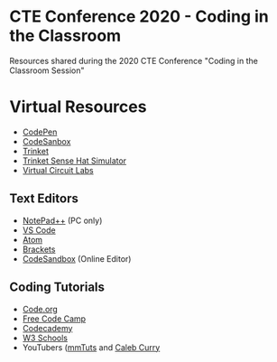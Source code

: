 # CTE Conference 2020 - Coding in the Classroom
Resources shared during the 2020 CTE Conference "Coding in the Classroom Session"

# Virtual Resources
- [CodePen](https://codepen.io/)
- [CodeSanbox](https://codesandbox.io/dashboard)
- [Trinket](https://trinket.io/)
- [Trinket Sense Hat Simulator](https://trinket.io/library/trinkets/d8e8abe6e2)
- [Virtual Circuit Labs](https://phet.colorado.edu/en/simulation/circuit-construction-kit-dc-virtual-lab)

## Text Editors
- [NotePad++](https://notepad-plus-plus.org/downloads/) (PC only)
- [VS Code](https://code.visualstudio.com/)
- [Atom](https://atom.io/)
- [Brackets](http://brackets.io/)
- [CodeSandbox]() (Online Editor)

## Coding Tutorials
- [Code.org](https://code.org/)
- [Free Code Camp](https://www.freecodecamp.org/)
- [Codecademy](https://www.codecademy.com/)
- [W3 Schools](https://www.w3schools.com/)
- YouTubers ([mmTuts](https://www.youtube.com/channel/UCzyuZJ8zZ-Lhfnz41DG5qLw) and [Caleb Curry](https://www.youtube.com/user/CalebTheVideoMaker2)
